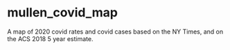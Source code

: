 # mullen_covid_map
A map of 2020 covid rates and covid cases based on the NY Times, and on the ACS 2018 5 year estimate.
